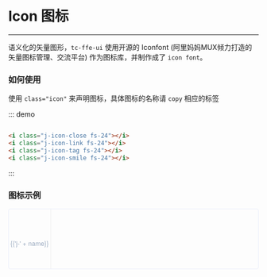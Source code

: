 <script>
  var iconList = require('../icon.json');

  export default {
    data() {
      return {
        icons: iconList
      };
    }
  }
</script>
<style lang="less">
  .demo-icon .source > i {
    font-size: 24px;
    color: #8492a6;
    margin: 0 20px;
    font-size: 1.5em;
    vertical-align: middle;
  }

  .demo-icon .source > button {
    margin: 0 20px;
  }

  .icon-list {
    overflow: hidden;
    list-style: none;
    padding: 0;
    border: solid 1px #eaeefb;
    border-radius: 4px;
  }
  .icon-list li {
    float: left;
    width: 16.66%;
    text-align: center;
    height: 120px;
    line-height: 120px;
    color: #666;
    font-size: 13px;
    transition: color .15s linear;

    border-right: 1px solid #eee;
    border-bottom: 1px solid #eee;
    margin-right: -1px;
    margin-bottom: -1px;
    span {
      display: inline-block;
      line-height: normal;
      vertical-align: middle;
      font-family: 'Helvetica Neue',Helvetica,'PingFang SC','Hiragino Sans GB','Microsoft YaHei',SimSun,sans-serif;
      color: #99a9bf;
    }
    i {
      display: block;
      font-size: 32px;
      margin-bottom: 15px;
      color: #3f536e;
    }
    &:hover {
      color: rgb(92, 182, 255);
    }
  }
</style>

# Icon 图标

----
语义化的矢量图形，```tc-ffe-ui``` 使用开源的 Iconfont (阿里妈妈MUX倾力打造的矢量图标管理、交流平台) 作为图标库，并制作成了 ```icon font```。
### 如何使用

使用 ```class="icon"``` 来声明图标，具体图标的名称请 ```copy``` 相应的标签
<div class="demo-box">
  <div class="demo-block">
    <i class="j-icon-close fs-24"></i>
    <i class="j-icon-link fs-24"></i>
    <i class="j-icon-tag fs-24"></i>
    <i class="j-icon-smile fs-24"></i>
  </div>

  ::: demo
  ```html

  <i class="j-icon-close fs-24"></i>
  <i class="j-icon-link fs-24"></i>
  <i class="j-icon-tag fs-24"></i>
  <i class="j-icon-smile fs-24"></i>

  ```
  :::
</div>

### 图标示例

<ul class="icon-list">
  <li v-for="name in icons" :key="name">
    <span>
      <i :class="'j-' + name"></i>
      {{'j-' + name}}
    </span>
  </li>
</ul>
